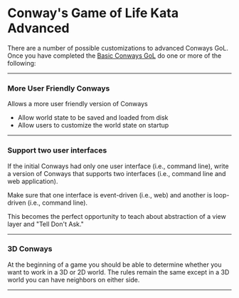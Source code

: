 # Conway's Game of Life Kata Advanced

There are a number of possible customizations to advanced Conways GoL. Once you have completed the [Basic Conways GoL](kata-conways-game-of-life.md) do one or more of the following:

----

### More User Friendly Conways

Allows a more user friendly version of Conways

* Allow world state to be saved and loaded from disk  
* Allow users to customize the world state on startup  

----

### Support two user interfaces 

If the initial Conways had only one user interface (i.e., command line), write a version of Conways that supports two interfaces (i.e., command line and web application).  

Make sure that one interface is event-driven (i.e., web) and another is loop-driven (i.e., command line).   

This becomes the perfect opportunity to teach about abstraction of a view layer and "Tell Don't Ask."  

----

### 3D Conways

At the beginning of a game you should be able to determine whether you want to work in a 3D or 2D world. The rules remain the same except in a 3D world you can have neighbors on either side.

----
